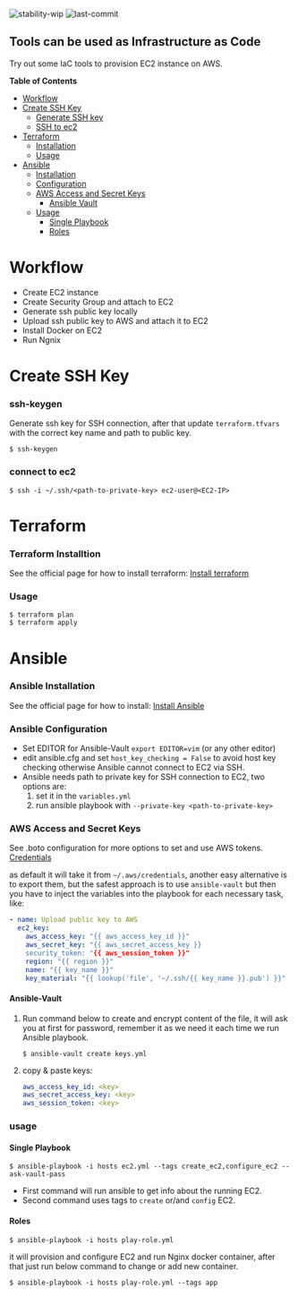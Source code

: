 ![stability-wip](https://img.shields.io/badge/stability-work_in_progress-lightgrey.svg)
![last-commit](https://img.shields.io/github/last-commit/imilad/infrastructure-as-code-tools)

## Tools can be used as Infrastructure as Code
Try out some IaC tools to provision EC2 instance on AWS.

**Table of Contents**
- [Workflow](#workflow)
- [Create SSH Key](#create-ssh-key)
    - [Generate SSH key](#ssh-keygen)
    - [SSH to ec2](#connect-to-ec2)
- [Terraform](#terraform)
    - [Installation](#terraform-installtion)
    - [Usage](#usage)
- [Ansible](#ansible)
    - [Installation](#ansible-installation)
    - [Configuration](#ansible-configuration)
    - [AWS Access and Secret Keys](#aws-access-and-secret-keys)
        - [Ansible Vault](#ansible-vault)
    - [Usage](#usage)
        - [Single Playbook](#single-playbook)
        - [Roles](#roles)

# Workflow
* Create EC2 instance
* Create Security Group and attach to EC2
* Generate ssh public key locally
* Upload ssh public key to AWS and attach it to EC2
* Install Docker on EC2
* Run Ngnix

# Create SSH Key 
### ssh-keygen
Generate ssh key for SSH connection, after that update `terraform.tfvars` with the correct key name and path to public key.
```shell script
$ ssh-keygen
```

### connect to ec2
```shell script
$ ssh -i ~/.ssh/<path-to-private-key> ec2-user@<EC2-IP>
```

# Terraform
### Terraform Installtion
See the official page for how to install terraform: [Install terraform](https://learn.hashicorp.com/terraform/getting-started/install.html)

### Usage
```shell script
$ terraform plan
$ terraform apply
```

# Ansible
### Ansible Installation
See the official page for how to install: [Install Ansible](https://docs.ansible.com/ansible/latest/installation_guide/intro_installation.html)

### Ansible Configuration
* Set EDITOR for Ansible-Vault `export EDITOR=vim` (or any other editor)
* edit ansible.cfg and set `host_key_checking = False` to avoid host key checking otherwise Ansible cannot connect to EC2 via SSH.
* Ansible needs path to private key for SSH connection to EC2, two options are:
  1. set it in the `variables.yml`
  2. run ansible playbook with `--private-key <path-to-private-key>`

### AWS Access and Secret Keys
See .boto configuration for more options to set and use AWS tokens. [Credentials](https://boto3.amazonaws.com/v1/documentation/api/latest/guide/configuration.html)

as default it will take it from `~/.aws/credentials`, another easy alternative is to export them, but the safest approach is to use `ansible-vault` but then you have to inject the variables into the playbook for each necessary task, like:

````yaml
- name: Upload public key to AWS
  ec2_key:
    aws_access_key: "{{ aws_access_key_id }}"
    aws_secret_key: "{{ aws_secret_access_key }}
    security_token: "{{ aws_session_token }}"
    region: "{{ region }}"
    name: "{{ key_name }}"
    key_material: "{{ lookup('file', '~/.ssh/{{ key_name }}.pub') }}"
````

#### Ansible-Vault

1. Run command below to create and encrypt content of the file, it will ask you at first for password, remember it as we need it each time we run Ansible playbook.
    ```shell script
    $ ansible-vault create keys.yml
    ```
2. copy & paste keys:
    ```yaml
    aws_access_key_id: <key>
    aws_secret_access_key: <key>
    aws_session_token: <key>
    ```

### usage

#### Single Playbook

```shell script
$ ansible-playbook -i hosts ec2.yml --tags create_ec2,configure_ec2 --ask-vault-pass
```
* First command will run ansible to get info about the running EC2.
* Second command uses tags to `create` or/and `config` EC2.

#### Roles

```shell script
$ ansible-playbook -i hosts play-role.yml
```
it will provision and configure EC2 and run Nginx docker container, after that just run below command to change or add new container.

```shell script
$ ansible-playbook -i hosts play-role.yml --tags app
```
